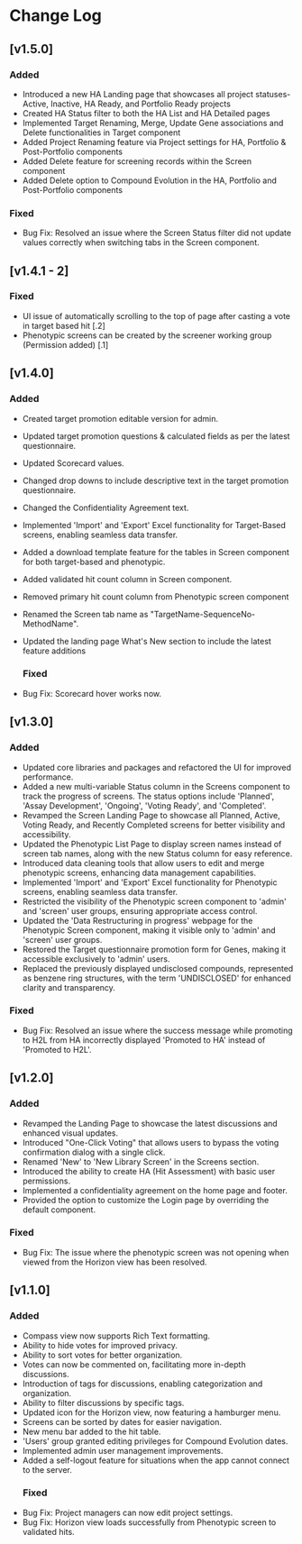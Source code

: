 # Change Log

## [v1.5.0]

### Added
- Introduced a new HA Landing page that showcases all project statuses- Active, Inactive, HA Ready, and Portfolio Ready projects
- Created HA Status filter to both the HA List and HA Detailed pages
- Implemented Target Renaming, Merge, Update Gene associations and Delete functionalities in Target component
- Added Project Renaming feature via Project settings for HA, Portfolio & Post-Portfolio components
- Added Delete feature for screening records within the Screen component
- Added Delete option to Compound Evolution in the HA, Portfolio and Post-Portfolio components

 ### Fixed
- Bug Fix: Resolved an issue where the Screen Status filter did not update values correctly when switching tabs in the Screen component.


## [v1.4.1 - 2]

   ### Fixed
- UI issue of automatically scrolling to the top of page after casting a vote in target based hit [.2]
- Phenotypic screens can be created by the screener working group (Permission added) [.1]

## [v1.4.0]

### Added

- Created target promotion editable version for admin.
- Updated target promotion questions & calculated fields as per the latest questionnaire.
- Updated Scorecard values.
- Changed drop downs to include descriptive text in the target promotion questionnaire.
- Changed the Confidentiality Agreement text.
- Implemented 'Import' and 'Export' Excel functionality for Target-Based screens, enabling seamless data transfer.
- Added a download template feature for the tables in Screen component for both target-based and phenotypic.
- Added validated hit count column in Screen component.
- Removed primary hit count column from Phenotypic screen component
- Renamed the Screen tab name as "TargetName-SequenceNo-MethodName".
- Updated the landing page What's New section to include the latest feature additions

  ### Fixed
- Bug Fix: Scorecard hover works now.
## [v1.3.0]

### Added

- Updated core libraries and packages and refactored the UI for improved performance.
- Added a new multi-variable Status column in the Screens component to track the progress of screens. The status options include 'Planned', 'Assay Development', 'Ongoing', 'Voting Ready', and 'Completed'.
- Revamped the Screen Landing Page to showcase all Planned, Active, Voting Ready, and Recently Completed screens for better visibility and accessibility.
- Updated the Phenotypic List Page to display screen names instead of screen tab names, along with the new Status column for easy reference.
- Introduced data cleaning tools that allow users to edit and merge phenotypic screens, enhancing data management capabilities.
- Implemented 'Import' and 'Export' Excel functionality for Phenotypic screens, enabling seamless data transfer.
- Restricted the visibility of the Phenotypic screen component to 'admin' and 'screen' user groups, ensuring appropriate access control.
- Updated the 'Data Restructuring in progress' webpage for the Phenotypic Screen component, making it visible only to 'admin' and 'screen' user groups.
- Restored the Target questionnaire promotion form for Genes, making it accessible exclusively to 'admin' users.
- Replaced the previously displayed undisclosed compounds, represented as benzene ring structures, with the term 'UNDISCLOSED' for enhanced clarity and transparency.

### Fixed
- Bug Fix: Resolved an issue where the success message while promoting to H2L from HA incorrectly displayed 'Promoted to HA' instead of 'Promoted to H2L'.

  
## [v1.2.0]

### Added

- Revamped the Landing Page to showcase the latest discussions and enhanced visual updates.
- Introduced "One-Click Voting" that allows users to bypass the voting confirmation dialog with a single click. 
- Renamed 'New' to 'New Library Screen' in the Screens section.
- Introduced the ability to create HA (Hit Assessment) with basic user permissions.
- Implemented a confidentiality agreement on the home page and footer.
- Provided the option to customize the Login page by overriding the default component.
### Fixed
- Bug Fix: The issue where the phenotypic screen was not opening when viewed from the Horizon view has been resolved.

## [v1.1.0]

### Added

- Compass view now supports Rich Text formatting.
- Ability to hide votes for improved privacy.
- Ability to sort votes for better organization.
- Votes can now be commented on, facilitating more in-depth discussions.
- Introduction of tags for discussions, enabling categorization and organization.
- Ability to filter discussions by specific tags.
- Updated icon for the Horizon view, now featuring a hamburger menu.
- Screens can be sorted by dates for easier navigation.
- New menu bar added to the hit table.
- 'Users' group granted editing privileges for Compound Evolution dates.
- Implemented admin user management improvements.
- Added a self-logout feature for situations when the app cannot connect to the server.
  ### Fixed
- Bug Fix: Project managers can now edit project settings.
- Bug Fix: Horizon view loads successfully from Phenotypic screen to validated hits.
